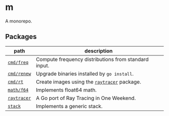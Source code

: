 # m
A monorepo.

## Packages

path | description
--- | ---
[`cmd/freq`](./cmd/freq) | Compute frequency distributions from standard input.
[`cmd/renew`](./cmd/renew) | Upgrade binaries installed by `go install`.
[`cmd/rt`](./cmd/rt) | Create images using the [`raytracer`](./raytracer) package.
[`math/f64`](./math/f64) | Implements float64 math.
[`raytracer`](./raytracer) | A Go port of Ray Tracing in One Weekend.
[`stack`](./stack) | Implements a generic stack.
